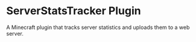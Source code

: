 # ServerStatsTracker Plugin

A Minecraft plugin that tracks server statistics and uploads them to a web server.
